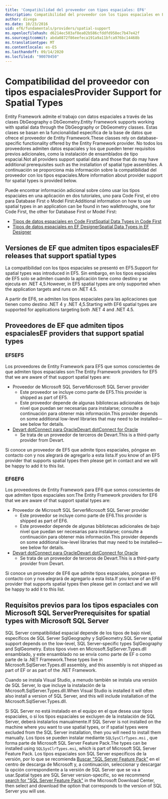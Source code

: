 ```yaml
---
title: 'Compatibilidad del proveedor con tipos espaciales: EF6'
description: Compatibilidad del proveedor con los tipos espaciales en Entity Framework 6
author: divega
ms.date: 10/23/2016
uid: ef6/fundamentals/providers/spatial-support
ms.openlocfilehash: d6214ec503af8ea02b586cfddfd958ec7b47e42f
ms.sourcegitcommit: abda0872f86eefeca191a9a11bfca976bc14468b
ms.translationtype: MT
ms.contentlocale: es-ES
ms.lasthandoff: 09/14/2020
ms.locfileid: "90070450"
---
```

# <a name="provider-support-for-spatial-types"></a><span data-ttu-id="f184c-103">Compatibilidad del proveedor con tipos espaciales</span><span class="sxs-lookup"><span data-stu-id="f184c-103">Provider Support for Spatial Types</span></span>
<span data-ttu-id="f184c-104">Entity Framework admite el trabajo con datos espaciales a través de las clases DbGeography o DbGeometry.</span><span class="sxs-lookup"><span data-stu-id="f184c-104">Entity Framework supports working with spatial data through the DbGeography or DbGeometry classes.</span></span> <span data-ttu-id="f184c-105">Estas clases se basan en la funcionalidad específica de la base de datos que ofrece el proveedor de Entity Framework.</span><span class="sxs-lookup"><span data-stu-id="f184c-105">These classes rely on database-specific functionality offered by the Entity Framework provider.</span></span> <span data-ttu-id="f184c-106">No todos los proveedores admiten datos espaciales y los que pueden tener requisitos previos adicionales, como la instalación de ensamblados de tipo espacial.</span><span class="sxs-lookup"><span data-stu-id="f184c-106">Not all providers support spatial data and those that do may have additional prerequisites such as the installation of spatial type assemblies.</span></span> <span data-ttu-id="f184c-107">A continuación se proporciona más información sobre la compatibilidad del proveedor con los tipos espaciales.</span><span class="sxs-lookup"><span data-stu-id="f184c-107">More information about provider support for spatial types is provided below.</span></span>  

<span data-ttu-id="f184c-108">Puede encontrar información adicional sobre cómo usar los tipos espaciales en una aplicación en dos tutoriales, uno para Code First, el otro para Database First o Model First:</span><span class="sxs-lookup"><span data-stu-id="f184c-108">Additional information on how to use spatial types in an application can be found in two walkthroughs, one for Code First, the other for Database First or Model First:</span></span>  

- [<span data-ttu-id="f184c-109">Tipos de datos espaciales en Code First</span><span class="sxs-lookup"><span data-stu-id="f184c-109">Spatial Data Types in Code First</span></span>](xref:ef6/modeling/code-first/data-types/spatial)  
- [<span data-ttu-id="f184c-110">Tipos de datos espaciales en EF Designer</span><span class="sxs-lookup"><span data-stu-id="f184c-110">Spatial Data Types in EF Designer</span></span>](xref:ef6/modeling/designer/data-types/spatial)  

## <a name="ef-releases-that-support-spatial-types"></a><span data-ttu-id="f184c-111">Versiones de EF que admiten tipos espaciales</span><span class="sxs-lookup"><span data-stu-id="f184c-111">EF releases that support spatial types</span></span>  

<span data-ttu-id="f184c-112">La compatibilidad con los tipos espaciales se presentó en EF5.</span><span class="sxs-lookup"><span data-stu-id="f184c-112">Support for spatial types was introduced in EF5.</span></span> <span data-ttu-id="f184c-113">Sin embargo, en los tipos espaciales de EF5 solo se admiten cuando la aplicación tiene como destino y se ejecuta en .NET 4,5.</span><span class="sxs-lookup"><span data-stu-id="f184c-113">However, in EF5 spatial types are only supported when the application targets and runs on .NET 4.5.</span></span>  

<span data-ttu-id="f184c-114">A partir de EF6, se admiten los tipos espaciales para las aplicaciones que tienen como destino .NET 4 y .NET 4,5.</span><span class="sxs-lookup"><span data-stu-id="f184c-114">Starting with EF6 spatial types are supported for applications targeting both .NET 4 and .NET 4.5.</span></span>  

## <a name="ef-providers-that-support-spatial-types"></a><span data-ttu-id="f184c-115">Proveedores de EF que admiten tipos espaciales</span><span class="sxs-lookup"><span data-stu-id="f184c-115">EF providers that support spatial types</span></span>  

### <a name="ef5"></a><span data-ttu-id="f184c-116">EF5</span><span class="sxs-lookup"><span data-stu-id="f184c-116">EF5</span></span>  

<span data-ttu-id="f184c-117">Los proveedores de Entity Framework para EF5 que somos conscientes de que admiten tipos espaciales son:</span><span class="sxs-lookup"><span data-stu-id="f184c-117">The Entity Framework providers for EF5 that we are aware of that support spatial types are:</span></span>  

- <span data-ttu-id="f184c-118">Proveedor de Microsoft SQL Server</span><span class="sxs-lookup"><span data-stu-id="f184c-118">Microsoft SQL Server provider</span></span>  
    - <span data-ttu-id="f184c-119">Este proveedor se incluye como parte de EF5.</span><span class="sxs-lookup"><span data-stu-id="f184c-119">This provider is shipped as part of EF5.</span></span>  
    - <span data-ttu-id="f184c-120">Este proveedor depende de algunas bibliotecas adicionales de bajo nivel que puedan ser necesarias para instalarse; consulte a continuación para obtener más información.</span><span class="sxs-lookup"><span data-stu-id="f184c-120">This provider depends on some additional low-level libraries that may need to be installed—see below for details.</span></span>  
- [<span data-ttu-id="f184c-121">Devart dotConnect para Oracle</span><span class="sxs-lookup"><span data-stu-id="f184c-121">Devart dotConnect for Oracle</span></span>](https://www.devart.com/dotconnect/oracle/)  
    - <span data-ttu-id="f184c-122">Se trata de un proveedor de terceros de Devart.</span><span class="sxs-lookup"><span data-stu-id="f184c-122">This is a third-party provider from Devart.</span></span>  

<span data-ttu-id="f184c-123">Si conoce un proveedor de EF5 que admite tipos espaciales, póngase en contacto con y nos alegrará de agregarlo a esta lista.</span><span class="sxs-lookup"><span data-stu-id="f184c-123">If you know of an EF5 provider that supports spatial types then please get in contact and we will be happy to add it to this list.</span></span>  

### <a name="ef6"></a><span data-ttu-id="f184c-124">EF6</span><span class="sxs-lookup"><span data-stu-id="f184c-124">EF6</span></span>  

<span data-ttu-id="f184c-125">Los proveedores de Entity Framework para EF6 que somos conscientes de que admiten tipos espaciales son:</span><span class="sxs-lookup"><span data-stu-id="f184c-125">The Entity Framework providers for EF6 that we are aware of that support spatial types are:</span></span>  

- <span data-ttu-id="f184c-126">Proveedor de Microsoft SQL Server</span><span class="sxs-lookup"><span data-stu-id="f184c-126">Microsoft SQL Server provider</span></span>  
    - <span data-ttu-id="f184c-127">Este proveedor se incluye como parte de EF6.</span><span class="sxs-lookup"><span data-stu-id="f184c-127">This provider is shipped as part of EF6.</span></span>  
    - <span data-ttu-id="f184c-128">Este proveedor depende de algunas bibliotecas adicionales de bajo nivel que puedan ser necesarias para instalarse; consulte a continuación para obtener más información.</span><span class="sxs-lookup"><span data-stu-id="f184c-128">This provider depends on some additional low-level libraries that may need to be installed—see below for details.</span></span>  
- [<span data-ttu-id="f184c-129">Devart dotConnect para Oracle</span><span class="sxs-lookup"><span data-stu-id="f184c-129">Devart dotConnect for Oracle</span></span>](https://www.devart.com/dotconnect/oracle/)  
    - <span data-ttu-id="f184c-130">Se trata de un proveedor de terceros de Devart.</span><span class="sxs-lookup"><span data-stu-id="f184c-130">This is a third-party provider from Devart.</span></span>  

<span data-ttu-id="f184c-131">Si conoce un proveedor de EF6 que admite tipos espaciales, póngase en contacto con y nos alegrará de agregarlo a esta lista.</span><span class="sxs-lookup"><span data-stu-id="f184c-131">If you know of an EF6 provider that supports spatial types then please get in contact and we will be happy to add it to this list.</span></span>  

## <a name="prerequisites-for-spatial-types-with-microsoft-sql-server"></a><span data-ttu-id="f184c-132">Requisitos previos para los tipos espaciales con Microsoft SQL Server</span><span class="sxs-lookup"><span data-stu-id="f184c-132">Prerequisites for spatial types with Microsoft SQL Server</span></span>  

<span data-ttu-id="f184c-133">SQL Server compatibilidad espacial depende de los tipos de bajo nivel, específicos de SQL Server SqlGeography y SqlGeometry.</span><span class="sxs-lookup"><span data-stu-id="f184c-133">SQL Server spatial support depends on the low-level, SQL Server-specific types SqlGeography and SqlGeometry.</span></span> <span data-ttu-id="f184c-134">Estos tipos viven en Microsoft.SqlServer.Types.dll ensamblado, y este ensamblado no se envía como parte de EF o como parte de la .NET Framework.</span><span class="sxs-lookup"><span data-stu-id="f184c-134">These types live in Microsoft.SqlServer.Types.dll assembly, and this assembly is not shipped as part of EF or as part of the .NET Framework.</span></span>  

<span data-ttu-id="f184c-135">Cuando se instala Visual Studio, a menudo también se instala una versión de SQL Server, lo que incluye la instalación de la Microsoft.SqlServer.Types.dll.</span><span class="sxs-lookup"><span data-stu-id="f184c-135">When Visual Studio is installed it will often also install a version of SQL Server, and this will include installation of the Microsoft.SqlServer.Types.dll.</span></span>  

<span data-ttu-id="f184c-136">Si SQL Server no está instalado en el equipo en el que desea usar tipos espaciales, o si los tipos espaciales se excluyen de la instalación de SQL Server, deberá instalarlos manualmente.</span><span class="sxs-lookup"><span data-stu-id="f184c-136">If SQL Server is not installed on the machine where you want to use spatial types, or if spatial types were excluded from the SQL Server installation, then you will need to install them manually.</span></span> <span data-ttu-id="f184c-137">Los tipos se pueden instalar mediante `SQLSysClrTypes.msi` , que forma parte de Microsoft SQL Server Feature Pack.</span><span class="sxs-lookup"><span data-stu-id="f184c-137">The types can be installed using `SQLSysClrTypes.msi`, which is part of Microsoft SQL Server Feature Pack.</span></span> <span data-ttu-id="f184c-138">Los tipos espaciales son SQL Server específicos de la versión, por lo que se recomienda [Buscar "SQL Server Feature Pack"](https://www.microsoft.com/search/result.aspx?q=sql+server+feature+pack) en el centro de descarga de Microsoft y, a continuación, seleccionar y descargar la opción correspondiente a la versión de SQL Server que se va a usar.</span><span class="sxs-lookup"><span data-stu-id="f184c-138">Spatial types are SQL Server version-specific, so we recommend [search for "SQL Server Feature Pack"](https://www.microsoft.com/search/result.aspx?q=sql+server+feature+pack) in the Microsoft Download Center, then select and download the option that corresponds to the version of SQL Server you will use.</span></span>
